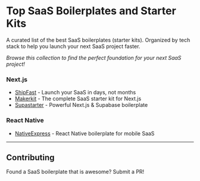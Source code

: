 # Top SaaS Boilerplates and Starter Kits

A curated list of the best SaaS boilerplates (starter kits). Organized by tech stack to help you launch your next SaaS project faster.

_Browse this collection to find the perfect foundation for your next SaaS project!_

### Next.js
- [ShipFast](https://shipfa.st/?via=marclou) - Launch your SaaS in days, not months
- [Makerkit](https://makerkit.dev?atp=exil0867) - The complete SaaS starter kit for Next.js
- [Supastarter](https://supastarter.dev?atp=drizzle) - Powerful Next.js & Supabase boilerplate


### React Native
- [NativeExpress](http://native.express/?ref=robinfar) - React Native boilerplate for mobile SaaS

---

## Contributing
Found a SaaS boilerplate that is awesome? Submit a PR!
